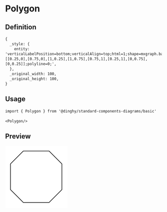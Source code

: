 # Polygon

## Definition

```
{
  _style: { 
    entity: 'verticalLabelPosition=bottom;verticalAlign=top;html=1;shape=mxgraph.basic.polygon;polyCoords=[[0.25,0],[0.75,0],[1,0.25],[1,0.75],[0.75,1],[0.25,1],[0,0.75],[0,0.25]];polyline=0;',
  },
  _original_width: 100,
  _original_height: 100,
}
```

## Usage

```
import { Polygon } from '@dinghy/standard-components-diagrams/basic'

<Polygon/>
```

## Preview

<img src="./polygon.png" width="200"/>
